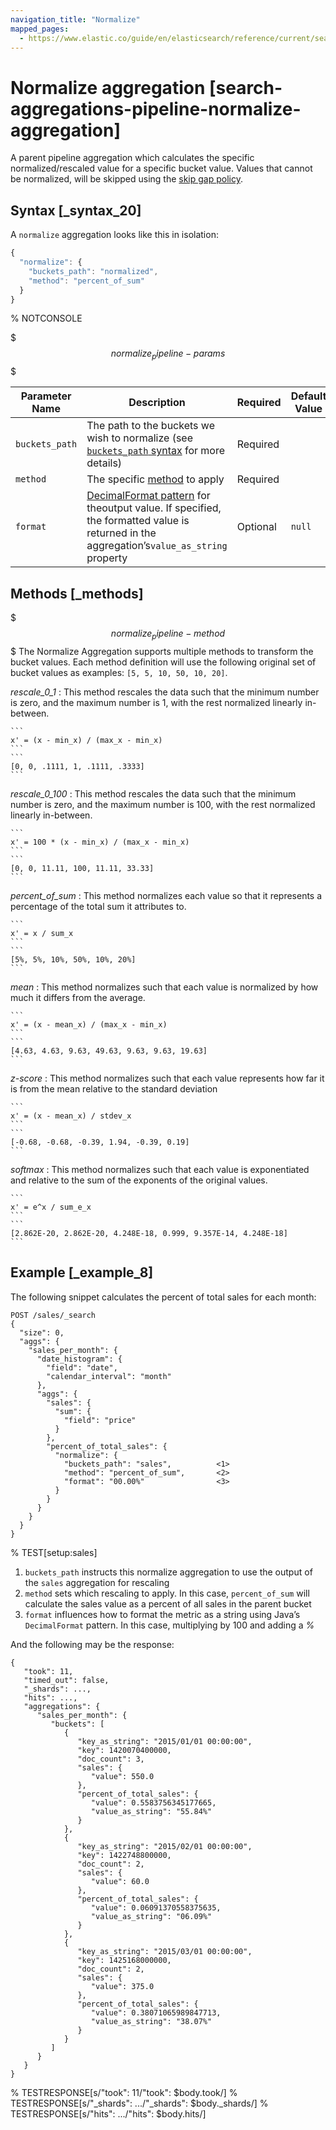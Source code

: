 ```yaml
---
navigation_title: "Normalize"
mapped_pages:
  - https://www.elastic.co/guide/en/elasticsearch/reference/current/search-aggregations-pipeline-normalize-aggregation.html
---
```


# Normalize aggregation [search-aggregations-pipeline-normalize-aggregation]


A parent pipeline aggregation which calculates the specific normalized/rescaled value for a specific bucket value. Values that cannot be normalized, will be skipped using the [skip gap policy](/reference/aggregations/pipeline.md#gap-policy).

## Syntax [_syntax_20]

A `normalize` aggregation looks like this in isolation:

```js
{
  "normalize": {
    "buckets_path": "normalized",
    "method": "percent_of_sum"
  }
}
```
% NOTCONSOLE

$$$normalize_pipeline-params$$$

| Parameter Name | Description | Required | Default Value |
| --- | --- | --- | --- |
| `buckets_path` | The path to the buckets we wish to normalize (see [`buckets_path` syntax](/reference/aggregations/pipeline.md#buckets-path-syntax) for more details) | Required |  |
| `method` | The specific [method](#normalize_pipeline-method) to apply | Required |  |
| `format` | [DecimalFormat pattern](https://docs.oracle.com/en/java/javase/11/docs/api/java.base/java/text/DecimalFormat.html) for theoutput value. If specified, the formatted value is returned in the aggregation’s`value_as_string` property | Optional | `null` |


## Methods [_methods]

$$$normalize_pipeline-method$$$
The Normalize Aggregation supports multiple methods to transform the bucket values. Each method definition will use the following original set of bucket values as examples: `[5, 5, 10, 50, 10, 20]`.

*rescale_0_1*
:   This method rescales the data such that the minimum number is zero, and the maximum number is 1, with the rest normalized linearly in-between.

    ```
    x' = (x - min_x) / (max_x - min_x)
    ```
    ```
    [0, 0, .1111, 1, .1111, .3333]
    ```


*rescale_0_100*
:   This method rescales the data such that the minimum number is zero, and the maximum number is 100, with the rest normalized linearly in-between.

    ```
    x' = 100 * (x - min_x) / (max_x - min_x)
    ```
    ```
    [0, 0, 11.11, 100, 11.11, 33.33]
    ```


*percent_of_sum*
:   This method normalizes each value so that it represents a percentage of the total sum it attributes to.

    ```
    x' = x / sum_x
    ```
    ```
    [5%, 5%, 10%, 50%, 10%, 20%]
    ```


*mean*
:   This method normalizes such that each value is normalized by how much it differs from the average.

    ```
    x' = (x - mean_x) / (max_x - min_x)
    ```
    ```
    [4.63, 4.63, 9.63, 49.63, 9.63, 9.63, 19.63]
    ```


*z-score*
:   This method normalizes such that each value represents how far it is from the mean relative to the standard deviation

    ```
    x' = (x - mean_x) / stdev_x
    ```
    ```
    [-0.68, -0.68, -0.39, 1.94, -0.39, 0.19]
    ```


*softmax*
:   This method normalizes such that each value is exponentiated and relative to the sum of the exponents of the original values.

    ```
    x' = e^x / sum_e_x
    ```
    ```
    [2.862E-20, 2.862E-20, 4.248E-18, 0.999, 9.357E-14, 4.248E-18]
    ```



## Example [_example_8]

The following snippet calculates the percent of total sales for each month:

```console
POST /sales/_search
{
  "size": 0,
  "aggs": {
    "sales_per_month": {
      "date_histogram": {
        "field": "date",
        "calendar_interval": "month"
      },
      "aggs": {
        "sales": {
          "sum": {
            "field": "price"
          }
        },
        "percent_of_total_sales": {
          "normalize": {
            "buckets_path": "sales",          <1>
            "method": "percent_of_sum",       <2>
            "format": "00.00%"                <3>
          }
        }
      }
    }
  }
}
```
% TEST[setup:sales]

1. `buckets_path` instructs this normalize aggregation to use the output of the `sales` aggregation for rescaling
2. `method` sets which rescaling to apply. In this case, `percent_of_sum` will calculate the sales value as a percent of all sales in the parent bucket
3. `format` influences how to format the metric as a string using Java’s `DecimalFormat` pattern. In this case, multiplying by 100 and adding a *%*


And the following may be the response:

```console-result
{
   "took": 11,
   "timed_out": false,
   "_shards": ...,
   "hits": ...,
   "aggregations": {
      "sales_per_month": {
         "buckets": [
            {
               "key_as_string": "2015/01/01 00:00:00",
               "key": 1420070400000,
               "doc_count": 3,
               "sales": {
                  "value": 550.0
               },
               "percent_of_total_sales": {
                  "value": 0.5583756345177665,
                  "value_as_string": "55.84%"
               }
            },
            {
               "key_as_string": "2015/02/01 00:00:00",
               "key": 1422748800000,
               "doc_count": 2,
               "sales": {
                  "value": 60.0
               },
               "percent_of_total_sales": {
                  "value": 0.06091370558375635,
                  "value_as_string": "06.09%"
               }
            },
            {
               "key_as_string": "2015/03/01 00:00:00",
               "key": 1425168000000,
               "doc_count": 2,
               "sales": {
                  "value": 375.0
               },
               "percent_of_total_sales": {
                  "value": 0.38071065989847713,
                  "value_as_string": "38.07%"
               }
            }
         ]
      }
   }
}
```
% TESTRESPONSE[s/"took": 11/"took": $body.took/]
% TESTRESPONSE[s/"_shards": .../"_shards": $body._shards/]
% TESTRESPONSE[s/"hits": .../"hits": $body.hits/]


